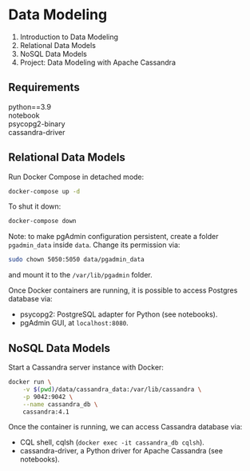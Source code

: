 # Data Modeling

1. Introduction to Data Modeling
2. Relational Data Models
3. NoSQL Data Models
4. Project: Data Modeling with Apache Cassandra

## Requirements
python==3.9  
notebook  
psycopg2-binary  
cassandra-driver

## Relational Data Models

Run Docker Compose in detached mode:

```bash
docker-compose up -d
```
To shut it down:

```bash
docker-compose down
```

Note: to make pgAdmin configuration persistent, create a folder `pgadmin_data` inside `data`. Change its permission via:

```bash
sudo chown 5050:5050 data/pgadmin_data
```

and mount it to the `/var/lib/pgadmin` folder.

Once Docker containers are running, it is possible to access Postgres database via:
* psycopg2: PostgreSQL adapter for Python (see notebooks).
* pgAdmin GUI, at `localhost:8080`.


## NoSQL Data Models

Start a Cassandra server instance with Docker:

```bash
docker run \
    -v $(pwd)/data/cassandra_data:/var/lib/cassandra \
    -p 9042:9042 \
    --name cassandra_db \
    cassandra:4.1
```

Once the container is running, we can access Cassandra database via:
* CQL shell, cqlsh (`docker exec -it cassandra_db cqlsh`).
* cassandra-driver, a Python driver for Apache Cassandra (see notebooks).
